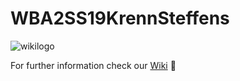 # WBA2SS19KrennSteffens
![wikilogo](https://user-images.githubusercontent.com/15034601/57989542-4d302b00-7a9c-11e9-8c3a-6ed96a315544.png)

For further information check our [Wiki](https://github.com/Cuhater/WBA2SS19KrennSteffens/wiki) 📖
